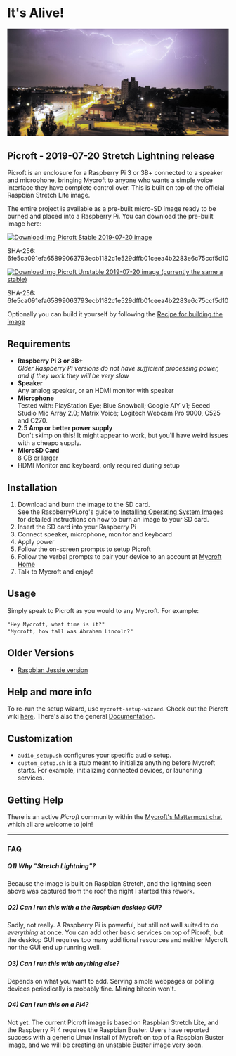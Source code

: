 # It's Alive!
![Lightning over Plexpod](https://raw.githubusercontent.com/MycroftAI/enclosure-picroft/stretch/lightning-2018-08-01.jpg )

## Picroft - 2019-07-20 Stretch Lightning release

Picroft is an enclosure for a Raspberry Pi 3 or 3B+ connected to a speaker and
microphone, bringing Mycroft to anyone who wants a simple voice interface they
have complete control over.  This is built on top of the official Raspbian
Stretch Lite image.

The entire project is available as a pre-built micro-SD image ready to be
burned and placed into a Raspberry Pi. You can download the pre-built image
here:

 [![Download img](https://github.com/MycroftAI/enclosure-picroft/raw/master/microsd-icon.png "Download img") Picroft Stable 2019-07-20 image](https://mycroft.ai/to/picroft-image)

SHA-256: 6fe5ca091efa65899063793ecb1182c1e529dffb01ceea4b2283e6c75ccf5d10

[![Download img](https://github.com/MycroftAI/enclosure-picroft/raw/master/microsd-icon.png "Download img") Picroft Unstable 2019-07-20 image (currently the same a stable)](https://mycroft.ai/to/picroft-unstable)

SHA-256: 6fe5ca091efa65899063793ecb1182c1e529dffb01ceea4b2283e6c75ccf5d10

Optionally you can build it yourself by following the [Recipe for building the image](image_recipe.md)

## Requirements

* **Raspberry Pi 3 or 3B+**
  <br>_Older Raspberry Pi versions do not have sufficient processing power,
  and if they work they will be very slow_
* **Speaker**
  <br>Any analog speaker, or an HDMI monitor with speaker
* **Microphone**
  <br>Tested with: PlayStation Eye; Blue Snowball; Google AIY v1; Seeed Studio
  Mic Array 2.0; Matrix Voice; Logitech Webcam Pro 9000, C525 and C270.
* **2.5 Amp or better power supply**
  <br>Don't skimp on this!  It might appear to work, but you'll have weird
  issues with a cheapo supply.
* **MicroSD Card**
  <br>8 GB or larger
* HDMI Monitor and keyboard, only required during setup


## Installation

1) Download and burn the image to the SD card.<br/>See the RaspberryPi.org's
   guide to
   [Installing Operating System Images](https://www.raspberrypi.org/documentation/installation/installing-images/)
   for detailed instructions on how to burn an image to your SD card.
2) Insert the SD card into your Raspberry Pi
3) Connect speaker, microphone, monitor and keyboard
4) Apply power
5) Follow the on-screen prompts to setup Picroft
6) Follow the verbal prompts to pair your device to an account at
   [Mycroft Home](http://home.mycroft.ai/#/device/add)
7) Talk to Mycroft and enjoy!

## Usage

Simply speak to Picroft as you would to any Mycroft.  For example:

    "Hey Mycroft, what time is it?"
    "Mycroft, how tall was Abraham Lincoln?"


## Older Versions
* [Raspbian Jessie version](https://github.com/MycroftAI/enclosure-picroft/tree/master)

## Help and more info
To re-run the setup wizard, use `mycroft-setup-wizard`.
Check out the Picroft wiki [here](https://mycroft.ai/documentation/picroft/).
There's also the general [Documentation](https://mycroft.ai/documentation/).

## Customization
* `audio_setup.sh` configures your specific audio setup.
* `custom_setup.sh` is a stub meant to initialize anything before Mycroft
  starts.  For example, initializing connected devices, or launching services.

## Getting Help

There is an active *Picroft* community within the [Mycroft's Mattermost chat](https://chat.mycroft.ai/community/channels/picroft) which all are welcome to join!

---

### FAQ
##### Q1) Why "Stretch Lightning"?
Because the image is built on Raspbian Stretch, and the lightning seen above
was captured from the roof the night I started this rework.

##### Q2) Can I run this with a the Raspbian desktop GUI?
Sadly, not really.  A Raspberry Pi is powerful, but still not well suited to do
_everything_ at once.  You can add other basic services on top of Picroft, but
the desktop GUI requires too many additional resources and neither Mycroft nor
the GUI end up running well.

##### Q3) Can I run this with anything else?
Depends on what you want to add.  Serving simple webpages or polling devices
periodically is probably fine.  Mining bitcoin won't.

##### Q4) Can I run this on a Pi4?
Not yet.  The current Picroft image is based on Raspbian Stretch Lite, and the
Raspberry Pi 4 requires the Raspbian Buster.  Users have reported success with
a generic Linux install of Mycroft on top of a Raspbian Buster image, and we
will be creating an unstable Buster image very soon.
